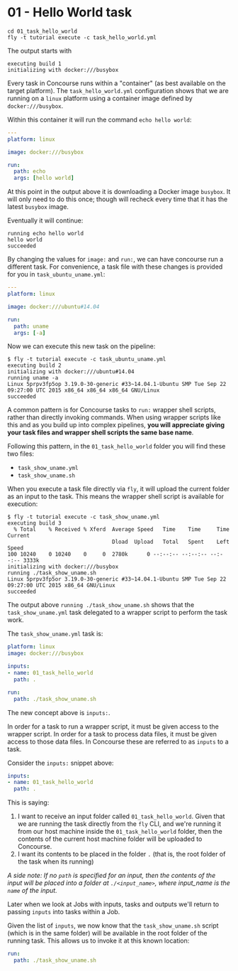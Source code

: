 # 01 - Hello World task

```
cd 01_task_hello_world
fly -t tutorial execute -c task_hello_world.yml
```

The output starts with

```
executing build 1
initializing with docker:///busybox
```

Every task in Concourse runs within a "container" (as best available on the target platform). The `task_hello_world.yml` configuration shows that we are running on a `linux` platform using a container image defined by `docker:///busybox`.

Within this container it will run the command `echo hello world`:

```yaml
---
platform: linux

image: docker:///busybox

run:
  path: echo
  args: [hello world]
```

At this point in the output above it is downloading a Docker image `busybox`. It will only need to do this once; though will recheck every time that it has the latest `busybox` image.

Eventually it will continue:

```
running echo hello world
hello world
succeeded
```

By changing the values for `image:` and `run:`, we can have
concourse run a different task. For convenience, a task file with
these changes is provided for you in `task_ubuntu_uname.yml`:

```yaml
---
platform: linux

image: docker:///ubuntu#14.04

run:
  path: uname
  args: [-a]
```

Now we can execute this new task on the pipeline:
```
$ fly -t tutorial execute -c task_ubuntu_uname.yml
executing build 2
initializing with docker:///ubuntu#14.04
running uname -a
Linux 5prpv3fp5op 3.19.0-30-generic #33~14.04.1-Ubuntu SMP Tue Sep 22 09:27:00 UTC 2015 x86_64 x86_64 x86_64 GNU/Linux
succeeded
```

A common pattern is for Concourse tasks to `run:` wrapper shell scripts, rather than directly invoking commands. When using wrapper scripts like this and as you build up into complex pipelines, __you will appreciate giving your task files and wrapper shell scripts the same base name__.

Following this pattern, in the `01_task_hello_world` folder you will find these two files:

-	`task_show_uname.yml`
-	`task_show_uname.sh`

When you execute a task file directly via `fly`, it will upload the current folder as an input to the task. This means the wrapper shell script is available for execution:

```
$ fly -t tutorial execute -c task_show_uname.yml
executing build 3
  % Total    % Received % Xferd  Average Speed   Time    Time     Time  Current
                                 Dload  Upload   Total   Spent    Left  Speed
100 10240    0 10240    0     0  2780k      0 --:--:-- --:--:-- --:--:-- 3333k
initializing with docker:///busybox
running ./task_show_uname.sh
Linux 5prpv3fp5or 3.19.0-30-generic #33~14.04.1-Ubuntu SMP Tue Sep 22 09:27:00 UTC 2015 x86_64 GNU/Linux
succeeded
```

The output above `running ./task_show_uname.sh` shows that the `task_show_uname.yml` task delegated to a wrapper script to perform the task work.

The `task_show_uname.yml` task is:

```yaml
platform: linux
image: docker:///busybox

inputs:
- name: 01_task_hello_world
  path: .

run:
  path: ./task_show_uname.sh
```

The new concept above is `inputs:`. 

In order for a task to run a wrapper script, it must be given access to the wrapper script. In order for a task to process data files, it must be given access to those data files. In Concourse these are referred to as `inputs` to a task.

Consider the `inputs:` snippet above:

```yaml
inputs:
- name: 01_task_hello_world
  path: .
```

This is saying:

1.	I want to receive an input folder called `01_task_hello_world`. Given that we are running the task directly from the `fly` CLI, and we're running it from our host machine inside the `01_task_hello_world` folder, then the contents of the current host machine folder will be uploaded to Concourse.
2.	I want its contents to be placed in the folder `.` (that is, the root folder of the task when its running)

_A side note: If no `path` is specified for an input, then the contents of the input will be placed into a folder at `./<input_name>`, where input_name is the `name` of the input._

Later when we look at Jobs with inputs, tasks and outputs we'll return to passing `inputs` into tasks within a Job.

Given the list of `inputs`, we now know that the `task_show_uname.sh` script (which is in the same folder) will be available in the root folder of the running task. This allows us to invoke it at this known location:

```yaml
run:
  path: ./task_show_uname.sh
```
